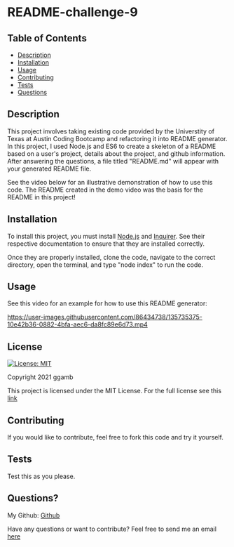 # README-challenge-9
## Table of Contents
* [Description](#description)
* [Installation](#installation)
* [Usage](#usage)
* [Contributing](#contributing)
* [Tests](#tests)
* [Questions](#questions)

## Description
This project involves taking existing code provided by the Universtity of Texas at Austin Coding Bootcamp and refactoring it into README generator. In this project, I used Node.js and ES6 to create a skeleton of a README based on a user's project, details about the project, and github information. After answering the questions, a file titled "README.md" will appear with your generated README file.

See the video below for an illustrative demonstration of how to use this code. The README created in the demo video was the basis for the README in this project!

## Installation
To install this project, you must install [Node.js](https://nodejs.org/en/) and [Inquirer](https://www.npmjs.com/package/inquirer). See their respective documentation to ensure that they are installed correctly.

Once they are properly installed, clone the code, navigate to the correct directory, open the terminal, and type "node index" to run the code.

## Usage
See this video for an example for how to use this README generator:

https://user-images.githubusercontent.com/86434738/135735375-10e42b36-0882-4bfa-aec6-da8fc89e6d73.mp4

## License
[![License: MIT](https://img.shields.io/badge/License-MIT-red.svg)](https://opensource.org/licenses/MIT)

Copyright 2021 ggamb

This project is licensed under the MIT License. For the full license see this [link](https://opensource.org/licenses/MIT)

## Contributing

If you would like to contribute, feel free to fork this code and try it yourself.

## Tests
Test this as you please.

## Questions?
My Github: [Github](https://github.com/ggamb)

Have any questions or want to contribute? Feel free to send me an email [here](redacted@gmail.com)
